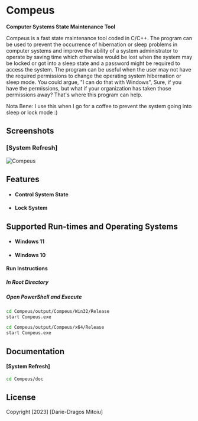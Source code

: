 # Compeus

**Computer Systems State Maintenance Tool**

Compeus is a fast state maintenance tool coded in C/C++. 
The program can be used to prevent the occurrence of 
hibernation or sleep problems in computer systems and
improve the ability of a system administrator to operate
by saving time which otherwise would be lost when the 
system may be locked or got into a sleep state and
a password might be required to access the system.
The program can be useful when the user may not have the
required permissions to change the operating system
hibernation or sleep mode. You could argue, 
"I can do that with Windows", Sure, if you have 
the permissions, but what if your organization 
has taken those permissions away? 
That's where this program can help.

Nota Bene: I use this when I go for a coffee to prevent the system going into
sleep or lock mode :)

## Screenshots

### [System Refresh]
![Compeus](./doc/compeus.gif)

## Features

* #### Control System State
* #### Lock System

## Supported Run-times and Operating Systems

* #### Windows 11
* #### Windows 10

#### Run Instructions

##### In Root Directory

##### Open PowerShell and Execute

```bash
cd Compeus/output/Compeus/Win32/Release
start Compeus.exe

cd Compeus/output/Compeus/x64/Release
start Compeus.exe
```

## Documentation

#### [System Refresh]

```bash
cd Compeus/doc
```

## License

Copyright [2023] [Darie-Dragos Mitoiu]
